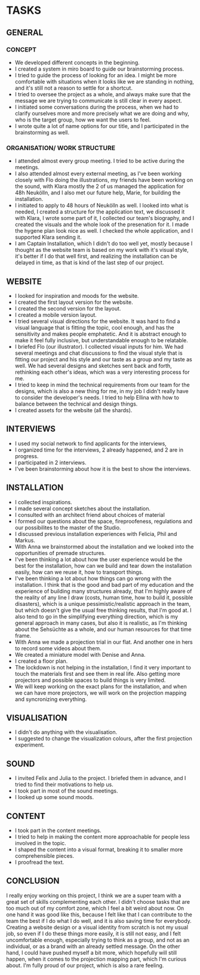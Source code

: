 # TASKS

## GENERAL

### CONCEPT
- We developed different concepts in the beginning. 
- I created a system in miro board to guide our brainstorming process.
- I tried to guide the process of looking for an idea. I might be more comfortable with situations when it looks like we are standing in nothing, and it's still not a reason to settle for a shortcut.
- I tried to oversee the project as a whole, and always make sure that the message we are trying to communicate is still clear in every aspect. 
- I initiated some conversations during the process, when we had to clarify ourselves more and more precisely what we are doing and why, who is the target group, how we want the users to feel. 
- I wrote quite a lot of name options for our title, and I participated in the brainstorming as well.

### ORGANISATION/ WORK STRUCTURE
- I attended almost every group meeting. I tried to be active during the meetings.
- I also attended almost every external meeting, as I've been working closely with Flo doing the illustrations, my friends have been working on the sound, with Klara mostly the 2 of us managed the application for 48h Neukölln, and I also met our future help, Marie, for building the installation.  
- I initiated to apply to 48 hours of Neukölln as well. I looked into what is needed, I created a structure for the application text, we discussed it with Klara, I wrote some part of it, I collected our team's biography, and I created the visuals and the whole look of the presenation for it. I made the hygene plan look nice as well. I checked the whole application, and I supported Klara sending it. 
- I am Captain Installation, which I didn't do too well yet, mostly because I thought as the website team is based on my work with it's visual style, it's better if I do that well first, and realizing the installation can be delayed in time, as that is kind of the last step of our project. 

## WEBSITE
- I looked for inspiration and moods for the website.
- I created the first layout version for the website. 
- I created the second version for the layout.
- I created a mobile version layout.
- I tried several visual directions for the website. It was hard to find a visual language that is fitting the topic, cool enough, and has the sensitivity and makes people emphatetic. And it is abstract enough to make it feel fully inclusive, but understandable enough to be relatable.
- I briefed Flo (our illustrator). I collected visual inputs for him. We had several meetings and chat discussions to find the visual style that is fitting our project and his style and our taste as a group and my taste as well. We had several designs and sketches sent back and forth, rethinking each other's ideas, which was a very interesting process for me. 
- I tried to keep in mind the technical requirements from our team for the designs, which is also a new thing for me, in my job I didn't really have to consider the developer's needs. I tried to help Ellina with how to balance between the technical and design things. 
- I created assets for the website (all the shards). 

## INTERVIEWS
- I used my social network to find applicants for the interviews, 
- I organized time for the interviews, 2 already happened, and 2 are in progress. 
- I participated in 2 interviews. 
- I've been brainstorming about how it is the best to show the interviews. 

## INSTALLATION
- I collected inspirations.
- I made several concept sketches about the installation.
- I consulted with an architect friend about choices of material
- I formed our questions about the space, fireproofeness, regulations and our possibilites to the master of the  Studio.
- I discussed previous installation experiences with Felicia, Phil and Markus.
- With Anna we brainstormed about the installation and we looked into the opportunities of premade structures.
- I've been thinking a lot about how the user experience would be the best for the installation, how can we build and tear down the installation easily, how can we reuse it, how to transport things.
- I've been thinking a lot about how things can go wrong with the installation. I think that is the good and bad part of my education and the experience of building many structures already, that I'm highly aware of the reality of any line I draw (costs, human time, how to build it, possible disasters), which is a unique pessimistic/realistic approach in the team, but which doesn't give the usual free thinking results, that I'm good at. I also tend to go in the simplifying everything direction, which is my general approach in many cases, but also it is realistic, as I'm thinking about the Sehsüchte as a whole, and our human resources for that time frame.
- With Anna we made a projection trial in our flat. And another one in hers to record some videos about them. 
- We created a miniature model with Denise and Anna. 
- I created a floor plan.
- The lockdown is not helping in the installation, I find it very important to touch the materials first and see them in real life. Also getting more projectors and possible spaces to build things is very limited.
- We will keep working on the exact plans for the installation, and when we can have more projectors, we will work on the projection mapping and syncronizing everything.


## VISUALISATION
- I didn't do anything with the visualisation. 
- I suggested to change the visualization colours, after the first projection experiment.

## SOUND
- I invited Felix and Julia to the project. I briefed them in advance, and I tried to find their motivations to help us.
- I took part in most of the sound meetings.
- I looked up some sound moods.

## CONTENT
- I took part in the content meetings. 
- I tried to help in making the content more approachable for people less involved in the topic. 
- I shaped the content into a visual format, breaking it to smaller more comprehensible pieces.
- I proofread the text. 

## CONCLUSION
I really enjoy working on this project, I think we are a super team with a great set of skills complementing each other. 
I didn't choose tasks that are too much out of my comfort zone, which I feel a bit weird about now. On one hand it was good like this, because I felt like that I can contribute to the team the best if I do what I do well, and it is also saving time for everybody. Creating a website design or a visual identity from scratch is not my usual job, so even if I do these things more easily, it is still not easy, and I felt uncomfortable enough, especially trying to think as a group, and not as an individual, or as a brand with an already settled message.
On the other hand, I could have pushed myself a bit more, which hopefully will still happen, when it comes to the projection mapping part, which I'm curious about. 
I'm fully proud of our project, which is also a rare feeling.


